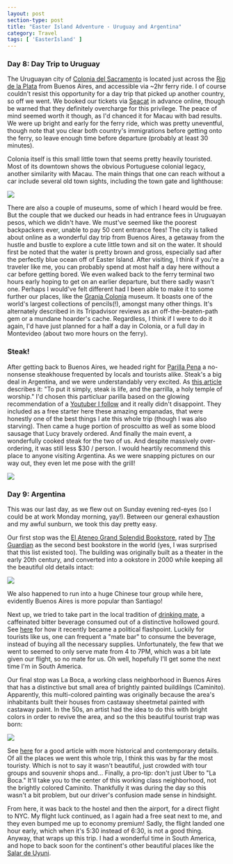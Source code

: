 ```yaml
---
layout: post
section-type: post
title: "Easter Island Adventure - Uruguay and Argentina"
category: Travel
tags: [ 'EasterIsland' ]
---
```


### Day 8: Day Trip to Uruguay

The Uruguayan city of 
[Colonia del Sacramento](https://en.wikipedia.org/wiki/Colonia_del_Sacramento)
is located just across the 
[Rio de la Plata](https://en.wikipedia.org/wiki/R%C3%ADo_de_la_Plata)
from Buenos Aires, and accessible via ~2hr ferry ride. I of course couldn't resist this opportunity
for a day trip that picked up another country, so off we went.
We booked our tickets via 
[Seacat](https://www.seacatcolonia.com.ar/)
in advance online, though be warned that they definitely overcharge
for this privilege. The peace of mind seemed worth it though, as I'd chanced it for Macau with bad results.
We were up bright and early for the ferry ride, which was pretty uneventful, though note that you
clear both country's immigrations before getting onto the ferry, so leave enough time
before departure (probably at least 30 minutes).

Colonia itself is this small little town that seems pretty heavily touristed. 
Most of its downtown shows the obvious Portuguese colonial legacy, another similarity with Macau. 
The main things that one can reach without a car include several old town sights, 
including the town gate and lighthouse:

![](https://lh3.googleusercontent.com/uDPQKZxMnvHt015m-LIFHb5cMr7ROHQ5yfC1S_tmJ0uO4Jy4Ny-uN8knJcM7NVuRImrNIVExcK7NkHnxX48EdPa5J2QCbS7n8VKhh0W9s_IgbYGK3HkNtcpaRocEZw2QKWfBVEa8fw)

There are also a couple of museums, some of which I heard would be free. 
But the couple that we ducked our heads in had entrance fees in Uruguayan pesos, which we didn't have. 
We must've seemed like the poorest backpackers ever, unable to pay 50 cent entrance fees!
The city is talked about online as a wonderful day trip from Buenos Aires, a getaway from the hustle
and bustle to explore a cute little town and sit on the water. It should first be noted that the water is pretty
brown and gross, especially sad after the perfectly blue ocean off of Easter Island.
After visiting, I think if you're
a traveler like me, you can probably spend at most half a day here without a car before getting bored.
We even walked back to the ferry terminal two hours early hoping to get on an earlier departure,
but there sadly wasn't one. Perhaps I would've felt different had I been able to make it to some
further our places, like the 
[Granja Colonia](https://www.tripadvisor.com/Attraction_Review-g298066-d315605-Reviews-Granja_Colonia-Colonia_del_Sacramento_Colonia_Department.html)
museum. It boasts one of the world's largest collections of pencils(!), amongst many other things.
It's alternately described in its Tripadvisor reviews as an off-the-beaten-path gem or a mundane
hoarder's cache. Regardless, I think if I were to do it again, I'd have just planned for a half
a day in Colonia, or a full day in Montevideo (about two more hours on the ferry).

### Steak!

After getting back to Buenos Aires, we headed right for 
[Parilla Pena](http://www.parrillapenia.url.ph/)
a no-nonsense steakhouse frequented by locals and tourists alike. Steak's a big deal
in Argentina, and we were understandably very excited. As
[this article](https://www.eater.com/2017/9/21/16329524/best-parrillas-steaks-buenos-aires-argentina)
describes it: "To put it simply, steak is life, and the parrilla, a holy temple of worship."
I'd chosen this particluar parilla based on the glowing recommendation of a 
[Youtuber I follow](https://www.youtube.com/watch?v=BBsau9D4pjo)
and it really didn't disappoint. They included as a free starter here these amazing
empanadas, that were honestly one of the best things I ate this whole trip (though
I was also starving). Then came a huge portion of proscuitto as well as some blood sausage
that Lucy bravely ordered. And finally the main event, a wonderfully cooked steak for the
two of us. And despite massively over-ordering, it was still less $30 / person. I would heartily
recommend this place to anyone visiting Argentina. As we were snapping pictures on our way out,
they even let me pose with the grill!

![](dl.dropboxusercontent.com/s/e2gt90gccvpnmyw/BU7A6745.jpg?dl=0)


### Day 9: Argentina

This was our last day, as we flew out on Sunday evening red-eyes (so I could be at work
Monday morning, yay!). Between our general exhaustion and my awful sunburn, we took
this day pretty easy.

Our first stop was the
[El Ateneo Grand Splendid Bookstore](https://en.wikipedia.org/wiki/El_Ateneo_Grand_Splendid),
rated by [The Guardian](https://www.theguardian.com/books/2008/jan/11/bestukbookshops)
as the second best bookstore in the world (yes, I was surprised that this list existed too).
The building was originally built as a theater in the early 20th century, and converted
into a ookstore in 2000 while keeping all the beautiful old details intact:

![](https://lh3.googleusercontent.com/uDPQKZxMnvHt015m-LIFHb5cMr7ROHQ5yfC1S_tmJ0uO4Jy4Ny-uN8knJcM7NVuRImrNIVExcK7NkHnxX48EdPa5J2QCbS7n8VKhh0W9s_IgbYGK3HkNtcpaRocEZw2QKWfBVEa8fw)

We also happened to run into a huge Chinese tour group while here, evidently Buenos Aires
is more popular than Santiago! 

Next up, we tried to take part in the local tradition of
[drinking mate](https://en.wikipedia.org/wiki/Mate_(drink)),
a caffeinated bitter beverage consumed out of a distinctive hollowed gourd.
See [here](https://www.nytimes.com/2017/12/02/opinion/sunday/argentina-yerba-mate-message.html)
for how it recently became a political flashpoint. Luckily for tourists like us,
one can frequent a "mate bar" to consume the beverage, instead of buying all the necessary
supplies. Unfortunately, the few that we went to seemed to only serve mate from 4 to 7PM,
which was a bit late given our flight, so no mate for us. Oh well, hopefully I'll get some
the next time I'm in South America.

Our final stop was La Boca, a working class neighborhood in Buenos Aires that has a distinctive
but small area of brightly painted buildilngs (Caminito). Apparently, this multi-colored painting
was originally because the area's inhabitants built their houses from castaway sheetmetal painted
with castaway paint. In the 50s, an artist had the idea to do this with bright colors in order
to revive the area, and so the this beautiful tourist trap was born:

![](https://lh3.googleusercontent.com/2Jft5BybB60MkbRatuxOpva5sVKzgTMhem5xlkmTr-PMVUfAxKqNpYP9Ws37PcygjuQGo2l_m-C8XOM_8dn0X9Ple63dA7VBhgmmcGIVHR-FBQhj8-4202EgAtMtaaPc8ALAPX0Z2w)

See [here](http://www.slightlyastray.com/behind-la-bocas-colorful-houses/) for a good article
with more historical and contemporary details. Of all the places we went this whole trip,
I think this was by far the most touristy. Which is not to say it wasn't beautiful, just crowded
with tour groups and souvenir shops and... Finally, a pro-tip: don't just Uber to "La Boca."
It'll take you to the center of this working class neighborhood, not the brightly colored
Caminito. Thankfully it was during the day so this wasn't a bit problem, but our driver's
confusion made sense in hindsight.

From here, it was back to the hostel and then the airport, for a direct flight to NYC.
My flight luck continued, as I again had a free seat next to me, and they even bumped
me up to economy premium! Sadly, the flight landed one hour early, which when it's 5:30
instead of 6:30, is not a good thing. Anyway, that wraps up this trip. 
I had a wonderful time in South America, and hope to back soon for the continent's other 
beautiful places like the 
[Salar de Uyuni](https://en.wikipedia.org/wiki/Salar_de_Uyuni).
